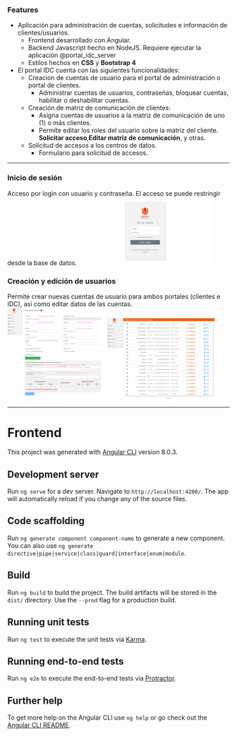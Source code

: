 ### Features

- Aplicación para administración de cuentas, solicitudes e información de clientes/usuarios.
  - Frontend desarrollado con Angular.
  - Backend Javascript hecho en NodeJS. Requiere ejecutar la aplicación @portal_idc_server
  - Estilos hechos en **CSS** y **Bootstrap 4**
- El portal IDC cuenta con las siguientes funcionalidades:
  - Creacion de cuentas de usuario para el portal de administración o portal de clientes.
    - Administrar cuentas de usuarios, contraseñas, bloquear cuentas, habilitar o deshabilitar cuentas.
  - Creación de matriz de comunicación de clientes:
    - Asigna cuentas de usuarios a la matriz de comunicación de uno (1) o más clientes.
    - Permite editar los roles del usuario sobre la matriz del cliente. **Solicitar acceso**,**Editar matriz de comunicación**, y otras.
  - Solicitud de accesos a los centros de datos.
    - Formulario para solicitud de accesos.
____________
### Inicio de sesión
Acceso por login con usuario y contraseña. El acceso se puede restringir desde la base de datos.
<img src="src/assets/img_readme/login.png" alt="" width="60%">
### Creación y edición de usuarios
Permite crear nuevas cuentas de usuario para ambos portales (clientes e IDC), así como editar datos de las cuentas.
<img src="src/assets/img_readme/usuarios_crear.png" alt="" width="44%"> <img src="src/assets/img_readme/usuarios_listar.png" alt="" width="49%">

_________________
# Frontend

This project was generated with [Angular CLI](https://github.com/angular/angular-cli) version 8.0.3.

## Development server

Run `ng serve` for a dev server. Navigate to `http://localhost:4200/`. The app will automatically reload if you change any of the source files.

## Code scaffolding

Run `ng generate component component-name` to generate a new component. You can also use `ng generate directive|pipe|service|class|guard|interface|enum|module`.

## Build

Run `ng build` to build the project. The build artifacts will be stored in the `dist/` directory. Use the `--prod` flag for a production build.

## Running unit tests

Run `ng test` to execute the unit tests via [Karma](https://karma-runner.github.io).

## Running end-to-end tests

Run `ng e2e` to execute the end-to-end tests via [Protractor](http://www.protractortest.org/).

## Further help

To get more help on the Angular CLI use `ng help` or go check out the [Angular CLI README](https://github.com/angular/angular-cli/blob/master/README.md).
